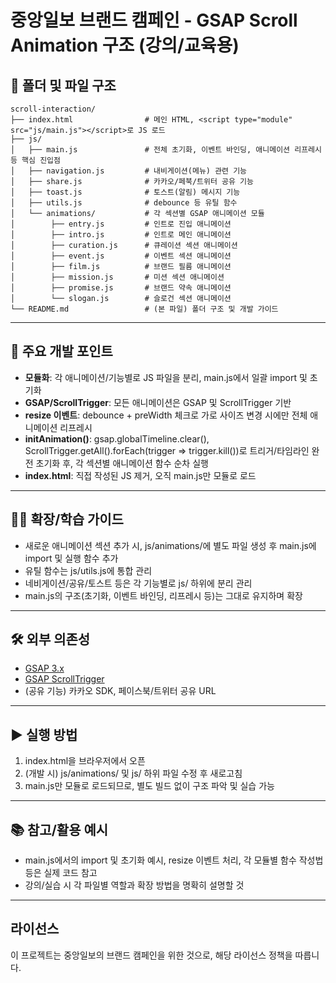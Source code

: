 # 중앙일보 브랜드 캠페인 - GSAP Scroll Animation 구조 (강의/교육용)

## 📁 폴더 및 파일 구조

```
scroll-interaction/
├── index.html                # 메인 HTML, <script type="module" src="js/main.js"></script>로 JS 로드
├── js/
│   ├── main.js               # 전체 초기화, 이벤트 바인딩, 애니메이션 리프레시 등 핵심 진입점
│   ├── navigation.js         # 내비게이션(메뉴) 관련 기능
│   ├── share.js              # 카카오/페북/트위터 공유 기능
│   ├── toast.js              # 토스트(알림) 메시지 기능
│   ├── utils.js              # debounce 등 유틸 함수
│   └── animations/           # 각 섹션별 GSAP 애니메이션 모듈
│        ├── entry.js         # 인트로 진입 애니메이션
│        ├── intro.js         # 인트로 메인 애니메이션
│        ├── curation.js      # 큐레이션 섹션 애니메이션
│        ├── event.js         # 이벤트 섹션 애니메이션
│        ├── film.js          # 브랜드 필름 애니메이션
│        ├── mission.js       # 미션 섹션 애니메이션
│        ├── promise.js       # 브랜드 약속 애니메이션
│        └── slogan.js        # 슬로건 섹션 애니메이션
└── README.md                 # (본 파일) 폴더 구조 및 개발 가이드
```

---

## 🚀 주요 개발 포인트

- **모듈화**: 각 애니메이션/기능별로 JS 파일을 분리, main.js에서 일괄 import 및 초기화
- **GSAP/ScrollTrigger**: 모든 애니메이션은 GSAP 및 ScrollTrigger 기반
- **resize 이벤트**: debounce + preWidth 체크로 가로 사이즈 변경 시에만 전체 애니메이션 리프레시
- **initAnimation()**: gsap.globalTimeline.clear(), ScrollTrigger.getAll().forEach(trigger => trigger.kill())로 트리거/타임라인 완전 초기화 후, 각 섹션별 애니메이션 함수 순차 실행
- **index.html**: 직접 작성된 JS 제거, 오직 main.js만 모듈로 로드

---

## 🧑‍💻 확장/학습 가이드

- 새로운 애니메이션 섹션 추가 시, js/animations/에 별도 파일 생성 후 main.js에 import 및 실행 함수 추가
- 유틸 함수는 js/utils.js에 통합 관리
- 네비게이션/공유/토스트 등은 각 기능별로 js/ 하위에 분리 관리
- main.js의 구조(초기화, 이벤트 바인딩, 리프레시 등)는 그대로 유지하며 확장

---

## 🛠️ 외부 의존성

- [GSAP 3.x](https://greensock.com/gsap/)
- [GSAP ScrollTrigger](https://greensock.com/scrolltrigger/)
- (공유 기능) 카카오 SDK, 페이스북/트위터 공유 URL

---

## ▶️ 실행 방법

1. index.html을 브라우저에서 오픈
2. (개발 시) js/animations/ 및 js/ 하위 파일 수정 후 새로고침
3. main.js만 모듈로 로드되므로, 별도 빌드 없이 구조 파악 및 실습 가능

---

## 📚 참고/활용 예시

- main.js에서의 import 및 초기화 예시, resize 이벤트 처리, 각 모듈별 함수 작성법 등은 실제 코드 참고
- 강의/실습 시 각 파일별 역할과 확장 방법을 명확히 설명할 것

---

## 라이선스
이 프로젝트는 중앙일보의 브랜드 캠페인을 위한 것으로, 해당 라이선스 정책을 따릅니다. 